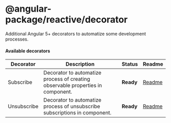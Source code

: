 # @angular-package/reactive/decorator

Additional Angular 5+ decorators to automatize some development processes.

#### Available decorators

| Decorator           | Description                                    | Status      | Readme       |
|------------------|------------------------------------------------|-------------|--------------|
| Subscribe | Decorator to automatize process of creating observable properties in component. | **Ready**  | [Readme][0] |
| Unsubscribe | Decorator to automatize process of unsubscribe subscriptions in component. | **Ready**  | [Readme][1] |

[0]: https://github.com/angular-package/angular-package/tree/master/packages/reactive/packages/decorator/subscribe#readme
[1]: https://github.com/angular-package/angular-package/tree/master/packages/reactive/packages/decorator/unsubscribe#readme